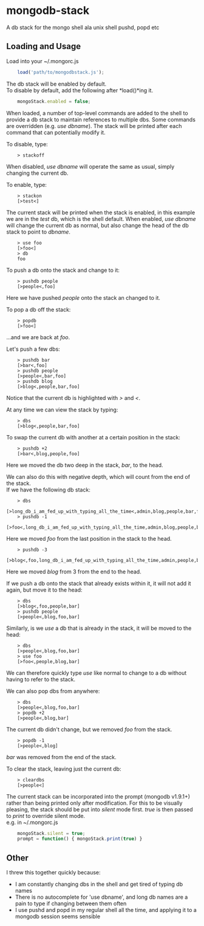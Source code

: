 mongodb-stack
=============

A db stack for the mongo shell ala unix shell pushd, popd etc

Loading and Usage
-----------------

Load into your ~/.mongorc.js
```javascript
    load('path/to/mongodbstack.js');
```
The db stack will be enabled by default.  
To disable by default, add the following after *load()*ing it.
```javascript
    mongoStack.enabled = false;
```

When loaded, a number of top-level commands are added to the shell to provide a db stack
to maintain references to multiple dbs. Some commands are overridden (e.g. *use dbname*).
The stack will be printed after each command that can potentially modify it.

To disable, type:
```
    > stackoff
```
When disabled, *use dbname* will operate the same as usual, simply changing the current db.

To enable, type:
```
    > stackon
    [>test<]
```
The current stack will be printed when the stack is enabled, in this example we are in the
*test* db, which is the shell default.  When enabled, *use dbname* will change the current db as normal, but also change
the head of the db stack to point to *dbname*.
```
    > use foo
    [>foo<]
    > db
    foo
```

To push a db onto the stack and change to it:
```
    > pushdb people
    [>people<,foo]
```
Here we have pushed *people* onto the stack an changed to it.

To pop a db off the stack:
```
    > popdb
    [>foo<]
```
...and we are back at *foo*.

Let's push a few dbs:
```
    > pushdb bar
    [>bar<,foo]
    > pushdb people
    [>people<,bar,foo]
    > pushdb blog
    [>blog<,people,bar,foo]
```
Notice that the current db is highlighted with *>* and *<*.

At any time we can view the stack by typing:
```
    > dbs
    [>blog<,people,bar,foo]
```

To swap the current db with another at a certain position in the stack:
```
    > pushdb +2
    [>bar<,blog,people,foo]
```
Here we moved the db two deep in the stack, *bar*, to the head.

We can also do this with negative depth, which will count from the end of the stack.  
If we have the following db stack:
```
    > dbs
    [>long_db_i_am_fed_up_with_typing_all_the_time<,admin,blog,people,bar,foo]
    > pushdb -1
    [>foo<,long_db_i_am_fed_up_with_typing_all_the_time,admin,blog,people,bar]
```
Here we moved *foo* from the last position in the stack to the head.
```
    > pushdb -3
    [>blog<,foo,long_db_i_am_fed_up_with_typing_all_the_time,admin,people,bar]
```
Here we moved *blog* from 3 from the end to the head.

If we push a db onto the stack that already exists within it, it will not add it
again, but move it to the head:
```
    > dbs
    [>blog<,foo,people,bar]
    > pushdb people
    [>people<,blog,foo,bar]
```

Similarly, is we *use* a db that is already in the stack, it will be moved to the head:
```
    > dbs
    [>people<,blog,foo,bar]
    > use foo
    [>foo<,people,blog,bar]
```
We can therefore quickly type *use* like normal to change to a db without having to refer
to the stack.

We can also pop dbs from anywhere:
```
    > dbs
    [>people<,blog,foo,bar]
    > popdb +2
    [>people<,blog,bar]
```
The current db didn't change, but we removed *foo* from the stack.

```
    > popdb -1
    [>people<,blog]
```
*bar* was removed from the end of the stack.

To clear the stack, leaving just the current db:
```
    > cleardbs
    [>people<]
```


The current stack can be incorporated into the prompt (mongodb v1.9.1+) rather than being
printed only after modification. For this to be visually pleasing, the stack should be
put into *silent* mode first. *true* is then passed to *print* to override silent mode.  
e.g. in ~/.mongorc.js
```javascript
    mongoStack.silent = true;
    prompt = function() { mongoStack.print(true) }
```


Other
-----

I threw this together quickly because:
- I am constantly changing dbs in the shell and get tired of typing db names
- There is no autocomplete for 'use dbname', and long db names are a pain to type if
changing between them often
- I use pushd and popd in my regular shell all the time, and applying it to a mongodb
session seems sensible
